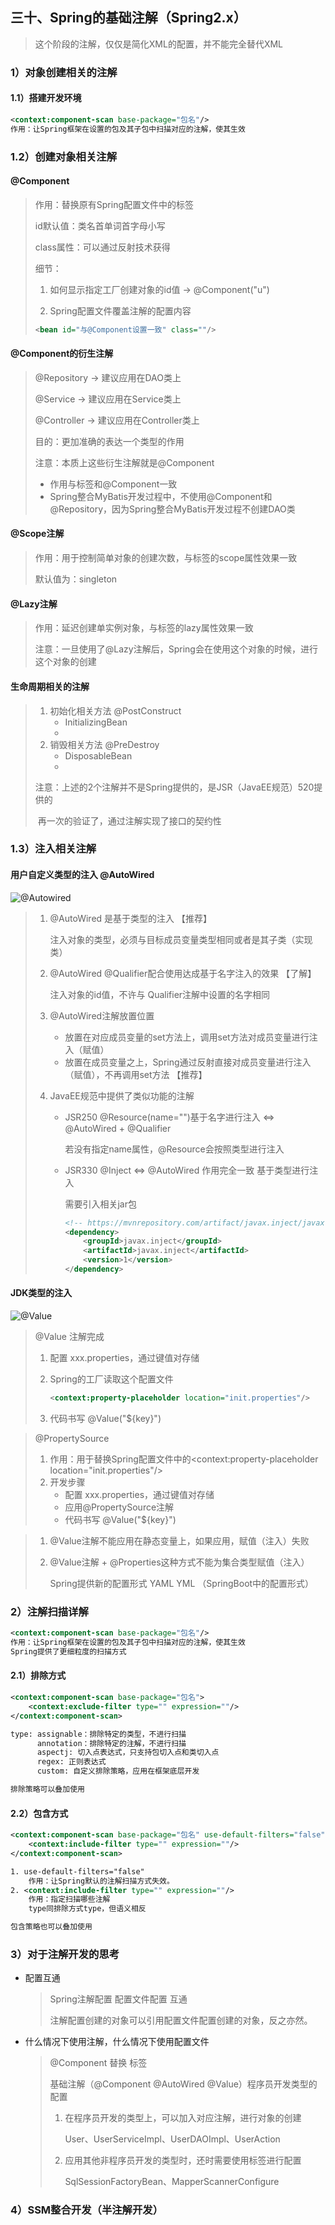 ## 三十、Spring的基础注解（Spring2.x）

> 这个阶段的注解，仅仅是简化XML的配置，并不能完全替代XML

### 1）对象创建相关的注解

#### 1.1）搭建开发环境

```xml
<context:component-scan base-package="包名"/>
作用：让Spring框架在设置的包及其子包中扫描对应的注解，使其生效
```

### 1.2）创建对象相关注解

#### @Component

> 作用：替换原有Spring配置文件中的<bean>标签
>
> id默认值：类名首单词首字母小写
>
> class属性：可以通过反射技术获得
>
> 细节：
>
> 1. 如何显示指定工厂创建对象的id值  ->  @Component("u")
>
> 2. Spring配置文件覆盖注解的配置内容
>
> ```xml
> <bean id="与@Component设置一致" class=""/>
> ```

#### @Component的衍生注解

> @Repository -> 建议应用在DAO类上
>
> @Service -> 建议应用在Service类上
>
> @Controller -> 建议应用在Controller类上
>
> 目的：更加准确的表达一个类型的作用
>
> 注意：本质上这些衍生注解就是@Component
>
> - 作用与<bean>标签和@Component一致
> - Spring整合MyBatis开发过程中，不使用@Component和@Repository，因为Spring整合MyBatis开发过程不创建DAO类

#### @Scope注解

> 作用：用于控制简单对象的创建次数，与<bean>标签的scope属性效果一致
>
> 默认值为：singleton

#### @Lazy注解

> 作用：延迟创建单实例对象，与<bean>标签的lazy属性效果一致
>
> 注意：一旦使用了@Lazy注解后，Spring会在使用这个对象的时候，进行这个对象的创建

#### 生命周期相关的注解

> 1. 初始化相关方法  @PostConstruct
>    - InitializingBean
>    - <bean init-method=""/>
> 2. 销毁相关方法  @PreDestroy
>    - DisposableBean
>    - <bean destory-method=""/>
>
> 注意：上述的2个注解并不是Spring提供的，是JSR（JavaEE规范）520提供的
>
> ​				再一次的验证了，通过注解实现了接口的契约性

### 1.3）注入相关注解

#### 用户自定义类型的注入 @AutoWired

![@Autowired](./_Images/@Autowired.png)

> 1. @AutoWired 是基于类型的注入 【推荐】
>
>    注入对象的类型，必须与目标成员变量类型相同或者是其子类（实现类）
>
> 2. @AutoWired @Qualifier配合使用达成基于名字注入的效果 【了解】
>
>    注入对象的id值，不许与 Qualifier注解中设置的名字相同
>
> 3. @AutoWired注解放置位置
>
>    - 放置在对应成员变量的set方法上，调用set方法对成员变量进行注入（赋值）
>    - 放置在成员变量之上，Spring通过反射直接对成员变量进行注入（赋值），不再调用set方法 【推荐】
>
> 4. JavaEE规范中提供了类似功能的注解
>
>    - JSR250 @Resource(name="")基于名字进行注入 <=> @AutoWired + @Qualifier
>
>      若没有指定name属性，@Resource会按照类型进行注入
>
>    - JSR330 @Inject  <=> @AutoWired 作用完全一致 基于类型进行注入
>
>      需要引入相关jar包
>
>      ```xml
>      <!-- https://mvnrepository.com/artifact/javax.inject/javax.inject -->
>      <dependency>
>          <groupId>javax.inject</groupId>
>          <artifactId>javax.inject</artifactId>
>          <version>1</version>
>      </dependency>
>      ```

#### JDK类型的注入

![@Value](./_Images/@Value.png)

> @Value 注解完成
>
> 1. 配置 xxx.properties，通过键值对存储
>
> 2. Spring的工厂读取这个配置文件
>
>    ```xml
>    <context:property-placeholder location="init.properties"/>
>    ```
>
> 3. 代码书写 @Value("${key}")

> @PropertySource
>
> 1. 作用：用于替换Spring配置文件中的<context:property-placeholder location="init.properties"/>
> 2. 开发步骤
>    - 配置 xxx.properties，通过键值对存储
>    - 应用@PropertySource注解
>    - 代码书写 @Value("${key}")

> 1. @Value注解不能应用在静态变量上，如果应用，赋值（注入）失败
>
> 2. @Value注解 + @Properties这种方式不能为集合类型赋值（注入）
>
>    Spring提供新的配置形式 YAML YML （SpringBoot中的配置形式）

### 2）注解扫描详解

```xml
<context:component-scan base-package="包名"/>
作用：让Spring框架在设置的包及其子包中扫描对应的注解，使其生效
Spring提供了更细粒度的扫描方式
```

#### 2.1）排除方式

```xml
<context:component-scan base-package="包名">
	<context:exclude-filter type="" expression=""/>
</context:component-scan>

type: assignable：排除特定的类型，不进行扫描
	  annotation：排除特定的注解，不进行扫描
	  aspectj: 切入点表达式，只支持包切入点和类切入点
	  regex: 正则表达式
	  custom: 自定义排除策略，应用在框架底层开发

排除策略可以叠加使用
```

#### 2.2）包含方式

```xml
<context:component-scan base-package="包名" use-default-filters="false">
	<context:include-filter type="" expression=""/>
</context:component-scan>

1. use-default-filters="false"
	作用：让Spring默认的注解扫描方式失效。
2. <context:include-filter type="" expression=""/>
	作用：指定扫描哪些注解
	type同排除方式type，但语义相反

包含策略也可以叠加使用
```

### 3）对于注解开发的思考

- 配置互通

  > Spring注解配置 配置文件配置 互通
  >
  > 注解配置创建的对象可以引用配置文件配置创建的对象，反之亦然。

- 什么情况下使用注解，什么情况下使用配置文件

  > @Component 替换 <bean>标签
  >
  > 基础注解（@Component @AutoWired @Value）程序员开发类型的配置
  >
  > 1. 在程序员开发的类型上，可以加入对应注解，进行对象的创建
  >
  >    User、UserServiceImpl、UserDAOImpl、UserAction
  >
  > 2. 应用其他非程序员开发的类型时，还时需要使用<bean>标签进行配置
  >
  >    SqlSessionFactoryBean、MapperScannerConfigure

### 4）SSM整合开发（半注解开发）